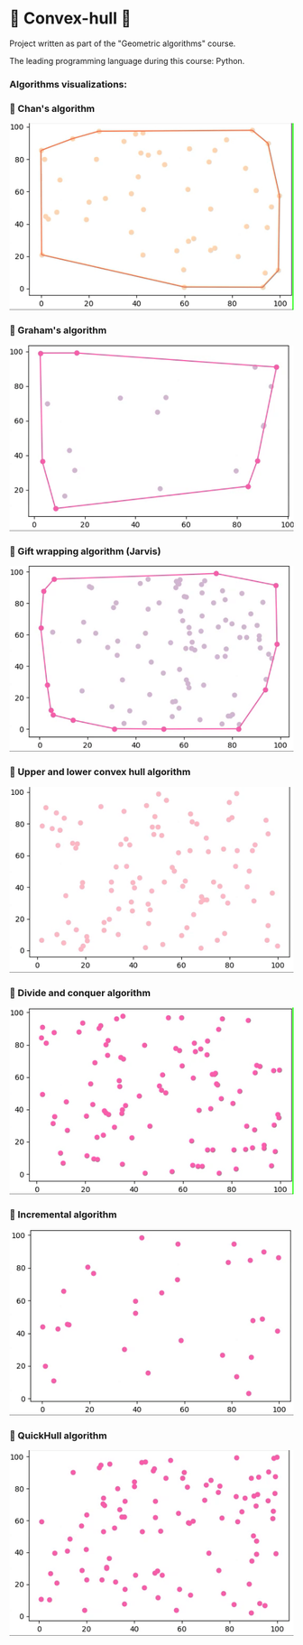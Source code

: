 # 🔶 Convex-hull 🔶
<p>Project written as part of the "Geometric algorithms" course.</p>
<p>The leading programming language during this course: Python.</p>
<h3> Algorithms visualizations: </h3>
<h3> 🔸 Chan's algorithm</h3>
<img src ="/gif/chan.gif">
<h3> 🔸 Graham's algorithm</h3>
<img src ="/gif/Graham.gif">
<h3> 🔸 Gift wrapping algorithm (Jarvis) </h3>
<img src ="/gif/jarvis.gif">
<h3> 🔸 Upper and lower convex hull algorithm</h3>
<img src ="/gif/upperAndLower.gif">
<h3> 🔸 Divide and conquer algorithm</h3>
<img src ="/gif/divideAndConquer.gif">
<h3> 🔸 Incremental algorithm</h3>
<img src ="/gif/incremental.gif">
<h3> 🔸 QuickHull algorithm</h3>
<img src ="/gif/quickhull.gif">

